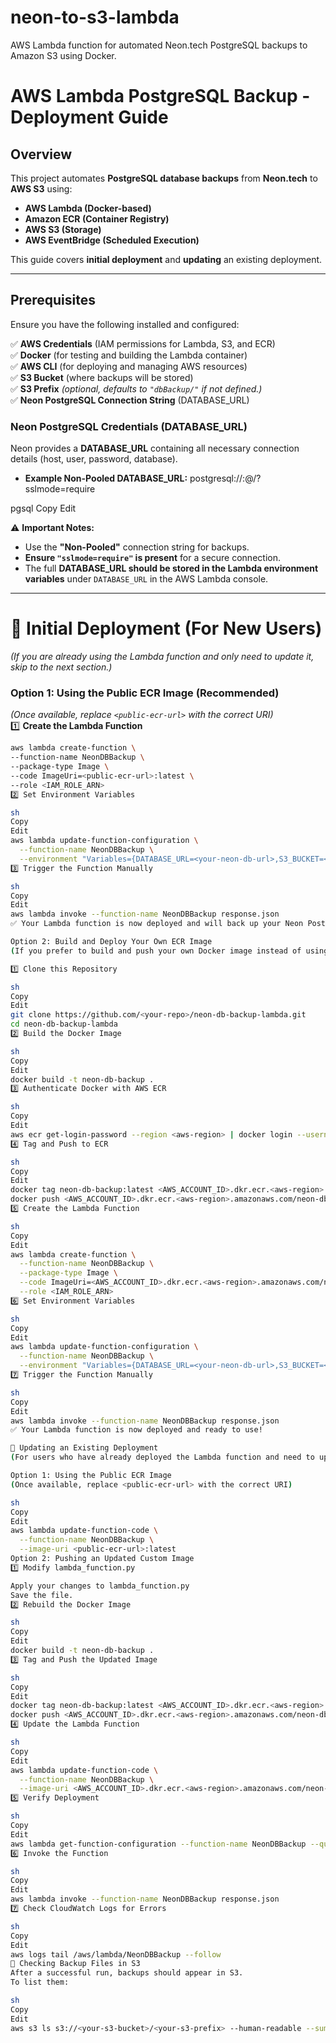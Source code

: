 # neon-to-s3-lambda
AWS Lambda function for automated Neon.tech PostgreSQL backups to Amazon S3 using Docker.

# **AWS Lambda PostgreSQL Backup - Deployment Guide**

## **Overview**
This project automates **PostgreSQL database backups** from **Neon.tech** to **AWS S3** using:
- **AWS Lambda (Docker-based)**
- **Amazon ECR (Container Registry)**
- **AWS S3 (Storage)**
- **AWS EventBridge (Scheduled Execution)**

This guide covers **initial deployment** and **updating** an existing deployment.

---

## **Prerequisites**
Ensure you have the following installed and configured:

✅ **AWS Credentials** (IAM permissions for Lambda, S3, and ECR)  
✅ **Docker** (for testing and building the Lambda container)  
✅ **AWS CLI** (for deploying and managing AWS resources)  
✅ **S3 Bucket** (where backups will be stored)  
✅ **S3 Prefix** *(optional, defaults to `"dbBackup/"` if not defined.)*  
✅ **Neon PostgreSQL Connection String** (DATABASE_URL)  

### **Neon PostgreSQL Credentials (DATABASE_URL)**
Neon provides a **DATABASE_URL** containing all necessary connection details (host, user, password, database).

- **Example Non-Pooled DATABASE_URL:**
postgresql://<USERNAME>:<PASSWORD>@<HOSTNAME>/<DATABASE>?sslmode=require

pgsql
Copy
Edit

⚠ **Important Notes:**  
- Use the **"Non-Pooled"** connection string for backups.  
- **Ensure `"sslmode=require"` is present** for a secure connection.  
- The full **DATABASE_URL should be stored in the Lambda environment variables** under `DATABASE_URL` in the AWS Lambda console.

---

# 🚀 **Initial Deployment (For New Users)**  
*(If you are already using the Lambda function and only need to update it, skip to the next section.)*  

### **Option 1: Using the Public ECR Image (Recommended)**
*(Once available, replace `<public-ecr-url>` with the correct URI)*  
1️⃣ **Create the Lambda Function**  
```sh
aws lambda create-function \
--function-name NeonDBBackup \
--package-type Image \
--code ImageUri=<public-ecr-url>:latest \
--role <IAM_ROLE_ARN>
2️⃣ Set Environment Variables

sh
Copy
Edit
aws lambda update-function-configuration \
  --function-name NeonDBBackup \
  --environment "Variables={DATABASE_URL=<your-neon-db-url>,S3_BUCKET=<your-s3-bucket>,S3_PREFIX=dbBackup/}"
3️⃣ Trigger the Function Manually

sh
Copy
Edit
aws lambda invoke --function-name NeonDBBackup response.json
✅ Your Lambda function is now deployed and will back up your Neon PostgreSQL database to S3.

Option 2: Build and Deploy Your Own ECR Image
(If you prefer to build and push your own Docker image instead of using the public one.)

1️⃣ Clone this Repository

sh
Copy
Edit
git clone https://github.com/<your-repo>/neon-db-backup-lambda.git
cd neon-db-backup-lambda
2️⃣ Build the Docker Image

sh
Copy
Edit
docker build -t neon-db-backup .
3️⃣ Authenticate Docker with AWS ECR

sh
Copy
Edit
aws ecr get-login-password --region <aws-region> | docker login --username AWS --password-stdin <AWS_ACCOUNT_ID>.dkr.ecr.<aws-region>.amazonaws.com
4️⃣ Tag and Push to ECR

sh
Copy
Edit
docker tag neon-db-backup:latest <AWS_ACCOUNT_ID>.dkr.ecr.<aws-region>.amazonaws.com/neon-db-backup:latest
docker push <AWS_ACCOUNT_ID>.dkr.ecr.<aws-region>.amazonaws.com/neon-db-backup:latest
5️⃣ Create the Lambda Function

sh
Copy
Edit
aws lambda create-function \
  --function-name NeonDBBackup \
  --package-type Image \
  --code ImageUri=<AWS_ACCOUNT_ID>.dkr.ecr.<aws-region>.amazonaws.com/neon-db-backup:latest \
  --role <IAM_ROLE_ARN>
6️⃣ Set Environment Variables

sh
Copy
Edit
aws lambda update-function-configuration \
  --function-name NeonDBBackup \
  --environment "Variables={DATABASE_URL=<your-neon-db-url>,S3_BUCKET=<your-s3-bucket>,S3_PREFIX=dbBackup/}"
7️⃣ Trigger the Function Manually

sh
Copy
Edit
aws lambda invoke --function-name NeonDBBackup response.json
✅ Your Lambda function is now deployed and ready to use!

🔄 Updating an Existing Deployment
(For users who have already deployed the Lambda function and need to update it.)

Option 1: Using the Public ECR Image
(Once available, replace <public-ecr-url> with the correct URI)

sh
Copy
Edit
aws lambda update-function-code \
  --function-name NeonDBBackup \
  --image-uri <public-ecr-url>:latest
Option 2: Pushing an Updated Custom Image
1️⃣ Modify lambda_function.py

Apply your changes to lambda_function.py
Save the file.
2️⃣ Rebuild the Docker Image

sh
Copy
Edit
docker build -t neon-db-backup .
3️⃣ Tag and Push the Updated Image

sh
Copy
Edit
docker tag neon-db-backup:latest <AWS_ACCOUNT_ID>.dkr.ecr.<aws-region>.amazonaws.com/neon-db-backup:latest
docker push <AWS_ACCOUNT_ID>.dkr.ecr.<aws-region>.amazonaws.com/neon-db-backup:latest
4️⃣ Update the Lambda Function

sh
Copy
Edit
aws lambda update-function-code \
  --function-name NeonDBBackup \
  --image-uri <AWS_ACCOUNT_ID>.dkr.ecr.<aws-region>.amazonaws.com/neon-db-backup:latest
5️⃣ Verify Deployment

sh
Copy
Edit
aws lambda get-function-configuration --function-name NeonDBBackup --query "Code.ImageUri"
6️⃣ Invoke the Function

sh
Copy
Edit
aws lambda invoke --function-name NeonDBBackup response.json
7️⃣ Check CloudWatch Logs for Errors

sh
Copy
Edit
aws logs tail /aws/lambda/NeonDBBackup --follow
📁 Checking Backup Files in S3
After a successful run, backups should appear in S3.
To list them:

sh
Copy
Edit
aws s3 ls s3://<your-s3-bucket>/<your-s3-prefix> --human-readable --summarize
